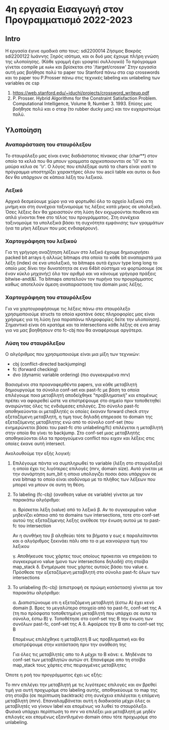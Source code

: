 # 4η εργασία Εισαγωγή στον Προγραμματισμό 2022-2023


## Intro
Η εργασία έγινε ομαδικά απο τους:
sdi2200014 Ζήσιμος Βακράς
sdi2200122 Ιωάννης Ξηρός
ισότιμα, και οι δυό μας έχουμε πλήρη γνώση της υλοποίησης.
(Κάθε γραμμή έχει γραφτεί συλλογικά)
Το πρόγραμμα γίνεται compile με `make` και βρίσκεται στο '/target/crossw'
Στην εργασία αυτή μας βοήθησε πολύ το paper του Stanford πάνω στα csp crosswords
και το paper του P.Prosser πάνω στις τεχνικές labeling και unlabeling των variables σε csp
1. https://web.stanford.edu/~jduchi/projects/crossword_writeup.pdf
2. P. Prosser. Hybrid Algorithms for the Constraint Satisfaction Problem.
Computational Intelligence, Volume 9, Number 3. 1993.
Επίσης μας βοήθησε πολύ και ο στεφ (το rubber ducky μας) και τον ευχαριστούμε πολύ.

## Υλοποίηση
### Αναπαράσταση του σταυρόλεξου


Το σταυρόλεξο μας είναι ενας δισδιάστατος πίνακας char (char**) στον οποίο
τα κελιά που θα μπουν γραμματα αρχικοποιουνται σε '\0' και τα μαύρα κελια
σε '\r'. Ο λόγος που επιλέξαμε αυτά τα chars είναι γιατί το πρόγραμμα 
υποστηρίζει χαρακτήρες όλου του ascii table και αυτοι οι δυο δεν θα υπάρχουν 
σε κάποια λέξη του λεξικού.


### Λεξικό 


Αρχικά δεσμεύουμε χώρο για να φορτωθεί όλο το αρχείο λεξικού στη μνήμη και στη συνέχεια 
ταξινομούμε τις λέξεις κατά μήκος σε υπολεξικά. Όσες λέξεις δεν θα χρειαστούν 
στη λύση δεν εκχωρούνται πουθενα και απλά γίνονται free στο τέλος του
προγράμματος. Στη συνέχεια ταξινομούμε τα υπολεξικά βάσει τη συχνότητα 
εμφάνισης των γραμμάτων (για τα μήκη λέξεων που μας ενδιαφέρουν).


### Χαρτογράφηση του λεξικού 


Για τη γρήγορη αναζήτηση λέξεων στο λεξικό έχουμε δημιουργήσει packed bit 
arrays ή αλλιώς bitmaps στα οποία το κάθε bit αναπαριστά μια λέξη (index) 
σε ενα υπολεξικό, τα bitmaps αυτά έχουν type long long το οποίο μας δίνει 
την δυνατότητα σε ενα 64bit σύστημα να φορτώσουμε (σε έναν κύκλο μηχανής)
όλο τον αριθμό και να κάνουμε γρήγορα πράξεις bitwise-and(&).
Τα bitmaps αποτελούν τον πυρήνα του προγράμματος καθως αποτελούν άμεση 
αναπαρασταση του domain μιας λέξης.


### Χαρτογράφηση του σταυρόλεξου


Για να χαρτογραφήσουμε τις λέξεις πάνω στο σταυρόλεξο χρησιμοποιούμε structs
τα οποία κρατάνε όσες πληροφορίες μας είναι χρήσιμες για τη λύση (για παραπάνω 
πληροφορίες δείτε την υλοποίηση). Σημαντικό είναι ότι κρατάμε και τα intersections
κάθε λέξης σε ενα array για να μας βοηθήσουν στο fc-cbj που θα αναφέρουμε αργότερα.


### Λύση του σταυρόλεξου 


Ο αλγόριθμος που χρησιμοποιούμε είναι μια μίξη των τεχνικών:
- cbj (conflict-directed backjumping) 
- fc (forward checking)
- dvo (dynamic variable ordering) (πιο συγκεκριμένα mrv)


Βασισμένοι στα προαναφερθέντα papers, για κάθε μεταβλητή δημιουργούμε 
τα σύνολα conf-set και past-fc με βάση τα οποία επιλέγουμε ποια μεταβλητή 
αποδείχθηκε "προβληματική" και επομένως πρέπει να αφαιρεθεί ώστε να 
επιστρέψουμε στο σημείο πριν τοποθετηθεί αναιρώντας όλες τις ενδιάμεσες επιλογές.
Στο σύνολο past-fc αποθηκεύονται οι μεταβλητές οι οποίες έκαναν forward check 
στην εξεταζόμενη μεταβλητή, η τιμη τους δηλαδή επηρεασε το domain της εξεταζόμενης μεταβλητης
ενώ από το σύνολο conf-set (που ενημερώνεται βάσει του past-fc στο unlabeling/fc) 
επιλέγεται η μεταβλητή στην οποία θα γίνει το backjump. Στο conf-set μιας μεταβλητής 
αποθηκεύονται όλα τα προηγούμενα conflict που ειχαν και λέξεις στις οποίες έκανε αυτή intersect.


Ακολουθούμε την εξής λογική:


1. Επιλέγουμε πάντα να συμπληρωθεί το variable (λέξη στο σταυρόλεξο) η οποία 
έχει τις λιγότερες επιλογές (mrv, domain size). Αυτό γίνεται με την συνάρτηση 
sum_bit η οποια υπολογιζει ποσοι άσοι υπάρχουν σε ενα bitmap 
το οποίο είναι ισοδύναμο με το πλήθος των λέξεων που μπορεί να μπουν σε αυτη τη θέση.


2. Το labeling (fc-cbj) (αναθεση value σε variable) γίνεται με τον παρακάτω αλγόριθμο:

    α. Βρίσκεται λέξη (value) από το λεξικό
    β. Αν το συγκεκριμένο value μηδενίζει κάποιο από τα domains των
    intersections, τοτε στο conf-set αυτού της εξεταζόμενης λεξης
    ανέθεσε την ένωση αυτού με το past-fc του intersection

    Αν η συνθήκη του β αληθεύει τότε τα βήματα γ εως ε παραλείπονται 
    και ο αλγόριθμος ξεκινάει πάλι απο το α με καινούργια τιμη του λεξικου
        
    γ. Αποθήκευσε τους χάρτες τους οποίους προκειται να επηρεάσει το συγκεκριμενο value
    (μονο των intersections δηλαδή) στη στοίβα map_stack
    δ. Ενημέρωσε τους χάρτες αυτούς βάσει του value
    ε. Πρόσθεσε την εξεταζόμενη μεταβλητή στο σύνολο past-fc όλων των intersections

3. Το unlabeling (fc-cbj) (επιστροφή σε πρώιμη κατάσταση) γίνεται με τον παρακάτω αλγόριθμο:

    α. Διαπιστώνουμε οτι η εξεταζόμενη μεταβλητή (έστω Α) έχει κενό domain
    β. Βρες το μεγαλύτερο στοιχείο από τα past-fc, conf-set της Α
    (τη πιο πρόσφατα τοποθετημένη μεταβλητή που υπάρχει σε αυτα τα σύνολα, έστω B)
    γ. Τοποθέτησε στο conf-set της B την ένωση των συνόλων past-fc, conf-set της Α
    δ. Αφαίρεσε την Β απο το conf-set της Β

    Επομένως επιλέχθηκε η μεταβλητή Β ως προβληματική 
    και θα επιστρέψουμε στην κατάσταση πριν την ανάθεση της

    Για όλες τις μεταβλητές απο το Α μέχρι το Β κάνε:
    ε. Μηδένισε τα conf-set των μεταβλητών αυτών 
    στ. Επανέφερε απο τη στοίβα map_stack τους χάρτες στις πειραγμένες μεταβλητες

Όποτε η ροή του προγράμματος έχει ως εξής:

Το mrv επιλέγει την μεταβλητή με τις λιγότερες επιλογές και αν βρεθεί τιμή για αυτή προχωράμε στο
labeling αυτής, αποθηκεύουμε το map της στη στοίβα (σε περίπτωση backtrack) στη συνέχεια επιλέγεται
η επόμενη μεταβλητή (mrv). Επαναλαμβάνεται αυτή η διαδικασία μέχρι όλες οι μεταβλητές να γίνουν label
και επομένως να λυθεί το σταυρόλεξο. Φυσικά υπάρχει περίπτωση το mrv να επιλέξει μια μεταβλητή με μηδέν
επιλογές και επομένως εξαντλημένο domain όπου τότε προχωράμε στο unlabeling.
